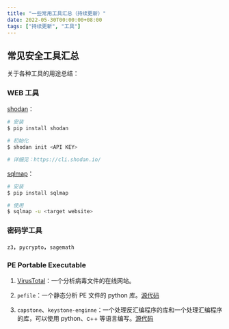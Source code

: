 ```yaml
---
title: "一些常用工具汇总（持续更新）"
date: 2022-05-30T00:00:00+08:00
tags: ["持续更新", "工具"]
---
```


## 常见安全工具汇总

关于各种工具的用途总结：

### WEB 工具

[shodan](./<https://cli.shodan.io/>)：

```bash
# 安装
$ pip install shodan

# 初始化
$ shodan init <API KEY>

# 详细见：https://cli.shodan.io/
```

[sqlmap](./<https://github.com/sqlmapproject/sqlmap>)：

```bash
# 安装
$ pip install sqlmap

# 使用
$ sqlmap -u <target website>
```

### 密码学工具

`z3`，`pycrypto`，`sagemath`

### PE Portable Executable

1. [VirusTotal](http://www.virustotal.com/)：一个分析病毒文件的在线网站。

2. `pefile`：一个静态分析 PE 文件的 python 库。[源代码](https://github.com/erocarrera/pefile)

3. `capstone`、`keystone-enginne`：一个处理反汇编程序的库和一个处理汇编程序的库，可以使用 python、c++ 等语言编写。[源代码](https://github.com/aquynh/capstone)

